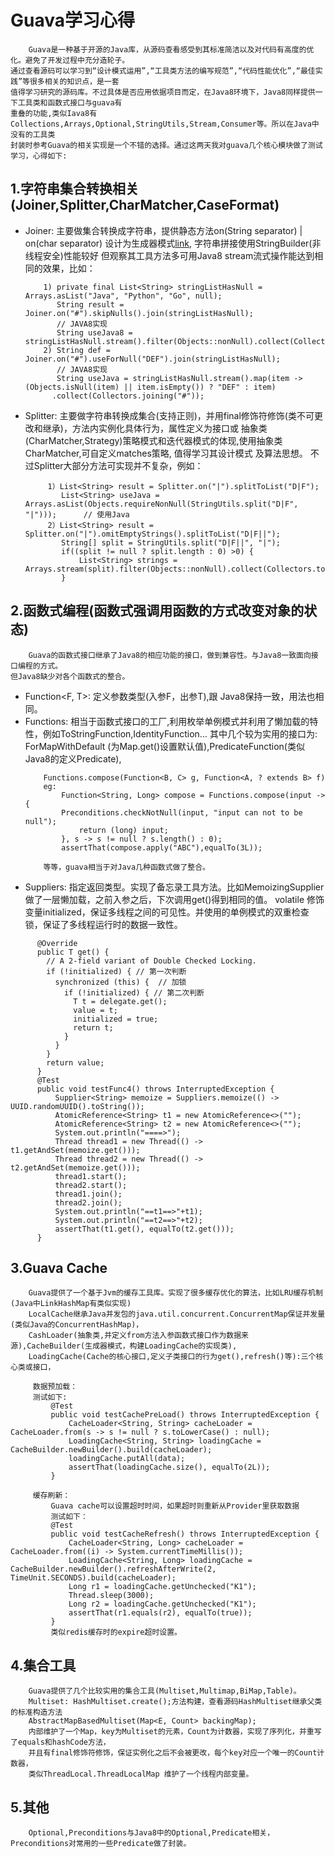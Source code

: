# Guava学习心得
		Guava是一种基于开源的Java库，从源码查看感受到其标准简洁以及对代码有高度的优化。避免了开发过程中充分造轮子。
	通过查看源码可以学习到“设计模式运用”,“工具类方法的编写规范”,“代码性能优化”,“最佳实践”等很多相关的知识点，是一套
	值得学习研究的源码库。不过具体是否应用依据项目而定，在Java8环境下，Java8同样提供一下工具类和函数式接口与guava有
	重叠的功能,类似Iava8有Collections,Arrays,Optional,StringUtils,Stream,Consumer等。所以在Java中没有的工具类
	封装时参考Guava的相关实现是一个不错的选择。通过这两天我对guava几个核心模块做了测试学习，心得如下:

## 1.字符串集合转换相关(Joiner,Splitter,CharMatcher,CaseFormat)
  - Joiner: 主要做集合转换成字符串，提供静态方法on(String separator) | on(char separator) 
		  设计为生成器模式[link](https://projectlombok.org/api/lombok/experimental/Builder.html),
		  字符串拼接使用StringBuilder(非线程安全)性能较好
		  但观察其工具方法多可用Java8 stream流式操作能达到相同的效果，比如：
	```text
        1) private final List<String> stringListHasNull = Arrays.asList("Java", "Python", "Go", null);
           String result = Joiner.on("#").skipNulls().join(stringListHasNull);
           // JAVA8实现
           String useJava8 = stringListHasNull.stream().filter(Objects::nonNull).collect(Collectors.joining("#")); 
        2) String def = Joiner.on("#").useForNull("DEF").join(stringListHasNull);
           // JAVA8实现
           String useJava = stringListHasNull.stream().map(item -> (Objects.isNull(item) || item.isEmpty()) ? "DEF" : item)
          .collect(Collectors.joining("#"));
    ```
  - Splitter: 主要做字符串转换成集合(支持正则)，并用final修饰符修饰(类不可更改和继承)，方法内实例化具体行为，属性定义为接口或
              抽象类(CharMatcher,Strategy)策略模式和迭代器模式的体现,使用抽象类CharMatcher,可自定义matches策略, 值得学习其设计模式
              及算法思想。
              不过Splitter大部分方法可实现并不复杂，例如：
    ```text
         1）List<String> result = Splitter.on("|").splitToList("D|F");
            List<String> useJava = Arrays.asList(Objects.requireNonNull(StringUtils.split("D|F", "|")));      // 使用Java
         2）List<String> result = Splitter.on("|").omitEmptyStrings().splitToList("D|F||");
            String[] split = StringUtils.split("D|F||", "|");
            if((split != null ? split.length : 0) >0) {
                List<String> strings = Arrays.stream(split).filter(Objects::nonNull).collect(Collectors.toList());
            }
    ```
##	2.函数式编程(函数式强调用函数的方式改变对象的状态)
	    Guava的函数式接口继承了Java8的相应功能的接口，做到兼容性。与Java8一致面向接口编程的方式。
	但Java8缺少对各个函数式的整合。
  - Function<F, T>: 定义参数类型(入参F，出参T),跟 Java8保持一致，用法也相同。
  - Functions: 相当于函数式接口的工厂,利用枚举单例模式并利用了懒加载的特性，例如ToStringFunction,IdentityFunction...
			其中几个较为实用的接口为: ForMapWithDefault (为Map.get()设置默认值),PredicateFunction(类似Java8的定义Predicate),
	```text		
        Functions.compose(Function<B, C> g, Function<A, ? extends B> f)
        eg: 
            Function<String, Long> compose = Functions.compose(input -> {
            Preconditions.checkNotNull(input, "input can not to be null");
                return (long) input;
            }, s -> s != null ? s.length() : 0);
            assertThat(compose.apply("ABC"),equalTo(3L));
	     		
	    等等，guava相当于对Java几种函数式做了整合。
	``` 
  -	Suppliers: 指定返回类型。实现了备忘录工具方法。比如MemoizingSupplier做了一层懒加载，之前入参之后，下次调用get()得到相同的值。
	    	volatile 修饰 变量initialized，保证多线程之间的可见性。并使用的单例模式的双重检查锁，保证了多线程运行时的数据一致性。
  ```text
        @Override
        public T get() {
          // A 2-field variant of Double Checked Locking.
          if (!initialized) { // 第一次判断
            synchronized (this) {  // 加锁
              if (!initialized) { // 第二次判断
                T t = delegate.get();
                value = t;
                initialized = true;
                return t;
              }
            }
          }
          return value;
        }
        @Test
        public void testFunc4() throws InterruptedException {
            Supplier<String> memoize = Suppliers.memoize(() -> UUID.randomUUID().toString());
            AtomicReference<String> t1 = new AtomicReference<>("");
            AtomicReference<String> t2 = new AtomicReference<>("");
            System.out.println("====>");
            Thread thread1 = new Thread(() -> t1.getAndSet(memoize.get()));
            Thread thread2 = new Thread(() -> t2.getAndSet(memoize.get()));
            thread1.start();
            thread2.start();
            thread1.join();
            thread2.join();
            System.out.println("==t1==>"+t1);
            System.out.println("==t2==>"+t2);
            assertThat(t1.get(), equalTo(t2.get()));
        }
  ```
       
       
##  3.Guava Cache
        Guava提供了一个基于Jvm的缓存工具库。实现了很多缓存优化的算法，比如LRU缓存机制(Java中LinkHashMap有类似实现)
        LocalCache继承Java并发包的java.util.concurrent.ConcurrentMap保证并发量(类似Java的ConcurrentHashMap)，
        CashLoader(抽象类,并定义from方法入参函数式接口作为数据来源),CacheBuilder(生成器模式，构建LoadingCache的实现类),
        LoadingCache(Cache的核心接口,定义子类接口的行为get(),refresh()等):三个核心类或接口，
       
   ```text
        数据预加载：
        测试如下:
            @Test
            public void testCachePreLoad() throws InterruptedException {
                CacheLoader<String, String> cacheLoader = CacheLoader.from(s -> s != null ? s.toLowerCase() : null);
                LoadingCache<String, String> loadingCache = CacheBuilder.newBuilder().build(cacheLoader);
                loadingCache.putAll(data);
                assertThat(loadingCache.size(), equalTo(2L));
            }
      
        缓存刷新：
            Guava cache可以设置超时时间，如果超时则重新从Provider里获取数据
            测试如下： 
            @Test
            public void testCacheRefresh() throws InterruptedException {
                CacheLoader<String, Long> cacheLoader = CacheLoader.from((i) -> System.currentTimeMillis());
                LoadingCache<String, Long> loadingCache = CacheBuilder.newBuilder().refreshAfterWrite(2, TimeUnit.SECONDS).build(cacheLoader);
                Long r1 = loadingCache.getUnchecked("K1");
                Thread.sleep(3000);
                Long r2 = loadingCache.getUnchecked("K1");
                assertThat(r1.equals(r2), equalTo(true));
            }
            类似redis缓存时的expire超时设置。
   ```
##  4.集合工具
        Guava提供了几个比较实用的集合工具(Multiset,Multimap,BiMap,Table)。
        Multiset: HashMultiset.create();方法构建，查看源码HashMultiset继承父类的标准构造方法
        AbstractMapBasedMultiset(Map<E, Count> backingMap);
        内部维护了一个Map，key为Multiset的元素，Count为计数器，实现了序列化，并重写了equals和hashCode方法，
        并且有final修饰符修饰，保证实例化之后不会被更改，每个key对应一个唯一的Count计数器，
        类似ThreadLocal.ThreadLocalMap 维护了一个线程内部变量。
##  5.其他
        Optional,Preconditions与Java8中的Optional,Predicate相关，Preconditions对常用的一些Predicate做了封装。


